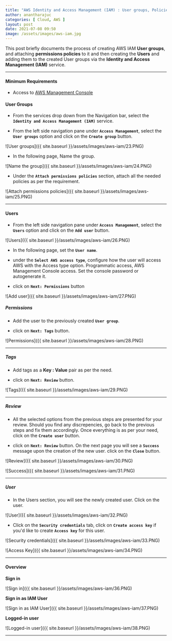 ```yaml
---
title: "AWS Identity and Access Management (IAM) : User groups, Policies and Users"
author: anantharajuc
categories: [ Cloud, AWS ]
layout: post
date: 2021-07-08 09:50
image: /assets/images/aws-iam.jpg
---
```


This post briefly documents the process of creating AWS IAM **User groups**, and attaching **permissions policies** to it and then creating the **Users** and adding them to the created User groups via the **Identity and Access Management (IAM)** service.

---

#### Minimum Requirements

- Access to [AWS Management Console](https://aws.amazon.com/console/)

#### User Groups

- From the services drop down from the Navigation bar, select the **`Identity and Access Management (IAM)`** service. 

- From the left side navigation pane under **`Access Management`**, select the **`User groups`** option and click on the **`Create group`** button.

![User groups]({{ site.baseurl }}/assets/images/aws-iam/23.PNG)  

- In the following page, Name the group.

![Name the group]({{ site.baseurl }}/assets/images/aws-iam/24.PNG)  

- Under the **`Attach permissions policies`** section, attach all the needed policies as per the requirement.

![Attach permissions policies]({{ site.baseurl }}/assets/images/aws-iam/25.PNG)  

---

#### Users 

- From the left side navigation pane under **`Access Management`**, select the **`Users`** option and click on the **`Add user`** button.

![Users]({{ site.baseurl }}/assets/images/aws-iam/26.PNG)  

- In the following page, set the **`User name`**.

- under the **`Select AWS access type`**, configure how the user will access AWS with the Access type option. Programmatic access, AWS Management Console access. Set the console password or autogenerate it.

- click on **`Next: Permissions`** button

![Add user]({{ site.baseurl }}/assets/images/aws-iam/27.PNG)  

##### Permissions

- Add the user to the previously created **`User group`**.

- click on **`Next: Tags`** button.

![Permissions]({{ site.baseurl }}/assets/images/aws-iam/28.PNG)  

---

##### Tags

- Add tags as a **Key : Value** pair as per the need.

- click on **`Next: Review`** button.

![Tags]({{ site.baseurl }}/assets/images/aws-iam/29.PNG)  

---

##### Review

- All the selected options from the previous steps are presented for your review. Should you find any discrepencies, go back to the previous steps and fix them accordingly. Once everything is as per your need, click on the **`Create user`** button.

- click on **`Next: Review`** button. On the next page you will see a **`Success`** message upon the creation of the new user. click on the **`Close`** button.

![Review]({{ site.baseurl }}/assets/images/aws-iam/30.PNG)  

![Success]({{ site.baseurl }}/assets/images/aws-iam/31.PNG) 

---

##### User

- In the Users section, you will see the newly created user. Click on the user.

![User]({{ site.baseurl }}/assets/images/aws-iam/32.PNG)  

- Click on the **`Security credentials`** tab, click on **`Create access key`** if you'd like to create **`Access key`** for this user.

![Security credentials]({{ site.baseurl }}/assets/images/aws-iam/33.PNG)  

![Access Key]({{ site.baseurl }}/assets/images/aws-iam/34.PNG)  

---

#### Overview

**Sign in**

![Sign in]({{ site.baseurl }}/assets/images/aws-iam/36.PNG)  

**Sign in as IAM User**

![Sign in as IAM User]({{ site.baseurl }}/assets/images/aws-iam/37.PNG)  

**Logged-in user**

![Logged-in user]({{ site.baseurl }}/assets/images/aws-iam/38.PNG)  

---